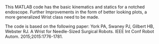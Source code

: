 This MATLAB code has the basic kinematics and statics for a notched endoscope. 
Further Improvements in the form of better looking plots, a more generalized Wrist class need to be made. 

The code is based on the following paper:
York PA, Swaney PJ, Gilbert HB, Webster RJ. A Wrist for Needle-Sized Surgical Robots. IEEE Int Conf Robot Autom. 2015;2015:1776-1781.

